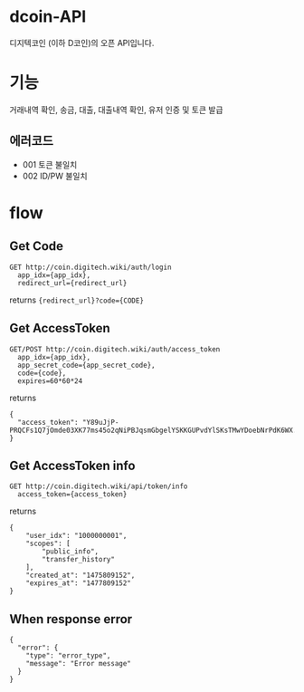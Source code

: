 # dcoin-API
디지텍코인 (이하 D코인)의 오픈 API입니다.

# 기능
거래내역 확인, 송금, 대출, 대출내역 확인, 유저 인증 및 토큰 발급

## 에러코드
* 001 토큰 불일치
* 002 ID/PW 불일치

# flow
## Get Code
```
GET http://coin.digitech.wiki/auth/login
  app_idx={app_idx},
  redirect_url={redirect_url}
```
returns ``{redirect_url}?code={CODE}``

## Get AccessToken
```
GET/POST http://coin.digitech.wiki/auth/access_token
  app_idx={app_idx},
  app_secret_code={app_secret_code},
  code={code},
  expires=60*60*24
```
returns 
```
{
  "access_token": "Y89uJjP-PRQCFs1Q7jOmde03XK77ms45o2qNiPBJqsmGbgelYSKKGUPvdYlSKsTMwYDoebNrPdK6WX..."
}
```

## Get AccessToken info
```
GET http://coin.digitech.wiki/api/token/info
  access_token={access_token}
```
returns
```
{
    "user_idx": "1000000001",
    "scopes": [
        "public_info",
        "transfer_history"
    ],
    "created_at": "1475809152",
    "expires_at": "1477809152"
}
```

## When response error
```
{
  "error": {
    "type": "error_type",
    "message": "Error message"
  }
}
```
